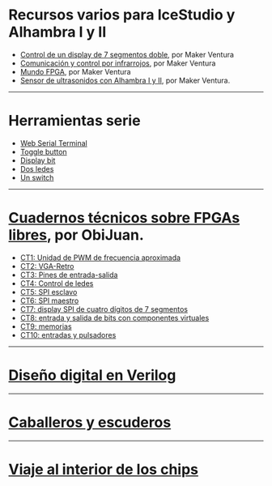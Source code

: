 # Recursos varios para IceStudio y Alhambra I y II

- [Control de un display de 7 segmentos doble](https://github.com/makerventura/FPGA-Display_2_Digitos_7segmentos), por Maker Ventura
- [Comunicación y control por infrarrojos](https://github.com/makerventura/FPGAs_Infrarrojos-Comunicacion-y-Control), por Maker Ventura
- [Mundo FPGA](https://github.com/makerventura/Mundo_FPGA_libre), por Maker Ventura
- [Sensor de ultrasonidos con Alhambra I y II](https://github.com/makerventura/FPGA-Ultrasonidos-Sensor-HCSR04), por Maker Ventura.

---

# Herramientas serie

- [Web Serial Terminal](https://obijuan.github.io/FPGA-WEB-Serial/WebTerm/index.html)
- [Toggle button](https://fpgawars.github.io/LOVE-FPGA/Software/Toggle/web/)
- [Display bit](https://fpgawars.github.io/LOVE-FPGA/Software/Display-Bit/web/index.html)
- [Dos ledes](https://fpgawars.github.io/LOVE-FPGA/Web-panels/Two-LEDs/panel.html)
- [Un switch](https://fpgawars.github.io/LOVE-FPGA/Web-panels/One-Switch/panel.html)

---

# [Cuadernos técnicos sobre FPGAs libres](https://github.com/Obijuan/Cuadernos-tecnicos-FPGAs-libres/wiki), por ObiJuan.

- [CT1: Unidad de PWM de frecuencia aproximada](https://github.com/Obijuan/Cuadernos-tecnicos-FPGAs-libres/wiki/CT.1:-Unidad-de-PWM-de-frecuencia-aproximada)
- [CT2: VGA-Retro](https://github.com/Obijuan/Cuadernos-tecnicos-FPGAs-libres/wiki/CT.2:-VGA-Retro:-Puesta-en-marcha.-MonsterLED)
- [CT3: Pines de entrada-salida](https://github.com/Obijuan/Cuadernos-tecnicos-FPGAs-libres/wiki/CT.3:-Pines-de-Entrada-Salida)
- [CT4: Control de ledes](https://github.com/Obijuan/Cuadernos-tecnicos-FPGAs-libres/wiki/CT.4:-Control-de-LEDs)
- [CT5: SPI esclavo](https://github.com/Obijuan/Cuadernos-tecnicos-FPGAs-libres/wiki/CT.5:-SPI-esclavo)
- [CT6: SPI maestro](https://github.com/Obijuan/Cuadernos-tecnicos-FPGAs-libres/wiki/CT.6:-SPI-maestro)
- [CT7: display SPI de cuatro dígitos de 7 segmentos](https://github.com/Obijuan/Cuadernos-tecnicos-FPGAs-libres/wiki/CT.7:-Display-SPI-de-4-d%C3%ADgitos-de-7-segmentos)
- [CT8: entrada y salida de bits con componentes virtuales](https://github.com/Obijuan/Cuadernos-tecnicos-FPGAs-libres/wiki/CT.8:-Entrada-y-Salida-de-bits-con-componentes-virtuales)
- [CT9: memorias](https://github.com/Obijuan/Cuadernos-tecnicos-FPGAs-libres/wiki/CT.9:-Memorias)
- [CT10: entradas y pulsadores](https://github.com/Obijuan/Cuadernos-tecnicos-FPGAs-libres/wiki/CT.10:-Entradas-y-pulsadores#enlaces)

---

# [Diseño digital en Verilog](https://github.com/Obijuan/open-fpga-verilog-tutorial/wiki)

---


# [Caballeros y escuderos](https://github.com/Jesus89/logic-games/wiki/Caballeros-y-escuderos%3A-introducci%C3%B3n)

---


# [Viaje al interior de los chips](http://obijuan.github.io/intro-fpga.html)
